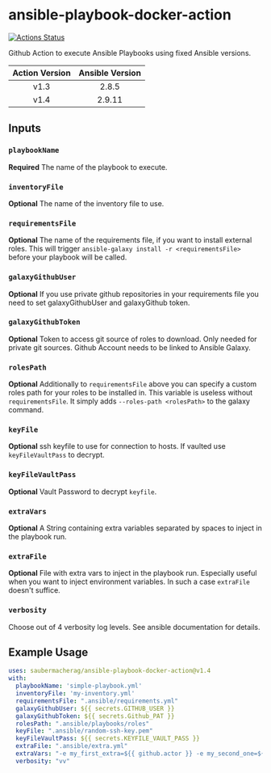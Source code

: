 # ansible-playbook-docker-action
[![Actions Status](https://github.com/saubermacherag/ansible-playbook-docker-action/workflows/Ansible%20Playbook/badge.svg)](https://github.com/saubermacherag/ansible-playbook-docker-action/actions)


Github Action to execute Ansible Playbooks using fixed Ansible versions.

| Action Version | Ansible Version |
|:--------------:|:---------------:|
|      v1.3      |      2.8.5      |
|      v1.4      |      2.9.11     |

## Inputs
### `playbookName`
**Required** The name of the playbook to execute.
### `inventoryFile`
**Optional** The name of the inventory file to use.
### `requirementsFile`
**Optional** The name of the requirements file, if you want to install external roles.
This will trigger `ansible-galaxy install -r <requirementsFile>` before your playbook will be called.
### `galaxyGithubUser`
**Optional** If you use private github repositories in your requirements file you need to set galaxyGithubUser and galaxyGithub token.
### `galaxyGithubToken`
**Optional** Token to access git source of roles to download. Only needed for private git sources. Github Account needs to be linked to Ansible Galaxy.
### `rolesPath`
**Optional** Additionally to `requirementsFile` above you can specify a custom roles path for your
roles to be installed in. This variable is useless without `requirementsFile`. 
It simply adds `--roles-path <rolesPath>` to the galaxy command.
### `keyFile`
**Optional** ssh keyfile to use for connection to hosts. If vaulted use `keyFileVaultPass` to decrypt.
### `keyFileVaultPass`
**Optional** Vault Password to decrypt `keyfile`.
### `extraVars`
**Optional** A String containing extra variables separated by spaces to inject in the playbook run.
### `extraFile`
**Optional** File with extra vars to inject in the playbook run.
Especially useful when you want to inject environment variables. In such a case `extraFile` doesn't suffice.
### `verbosity`
Choose out of 4 verbosity log levels. See ansible documentation for details.

## Example Usage
```yaml
uses: saubermacherag/ansible-playbook-docker-action@v1.4
with:
  playbookName: 'simple-playbook.yml'
  inventoryFile: 'my-inventory.yml'
  requirementsFile: ".ansible/requirements.yml"
  galaxyGithubUser: ${{ secrets.GITHUB_USER }}
  galaxyGithubToken: ${{ secrets.Github_PAT }}
  rolesPath: ".ansible/playbooks/roles"
  keyFile: ".ansible/random-ssh-key.pem"
  keyFileVaultPass: ${{ secrets.KEYFILE_VAULT_PASS }}
  extraFile: ".ansible/extra.yml"
  extraVars: "-e my_first_extra=${{ github.actor }} -e my_second_one=${{ github.sha }}"
  verbosity: "vv"
``` 
